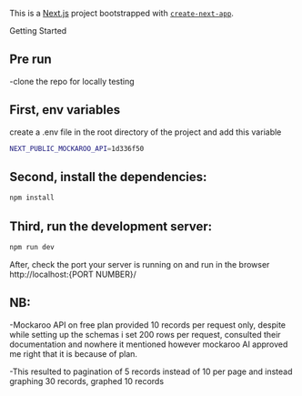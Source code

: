 This is a [Next.js](https://nextjs.org/) project bootstrapped with [`create-next-app`](https://github.com/vercel/next.js/tree/canary/packages/create-next-app).

Getting Started
## Pre run 
-clone the repo for locally testing

## First, env variables

create a .env file in the root directory of the project and add this variable
```bash
NEXT_PUBLIC_MOCKAROO_API=1d336f50
```
## Second, install the dependencies:

```bash
npm install
```
## Third, run the development server:

```bash
npm run dev
```
After, check the port your server is running on and run in the browser http://localhost:{PORT NUMBER}/

## NB:

-Mockaroo API on free plan provided 10 records per request only, despite while setting up the schemas i set 200 rows per request, consulted their documentation and nowhere it mentioned however mockaroo AI approved me right that it is because of plan.

-This resulted to pagination of 5 records instead of 10 per page and instead graphing 30 records, graphed 10 records 
